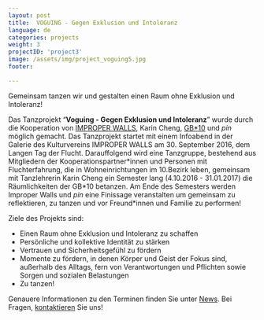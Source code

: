 ```yaml
---
layout: post
title:  VOGUING - Gegen Exklusion und Intoleranz
language: de
categories: projects
weight: 3
projectID: 'project3'
image: /assets/img/project_voguing5.jpg
footer:

---
```


Gemeinsam tanzen wir und gestalten einen Raum ohne Exklusion und Intoleranz!

Das Tanzprojekt “**Voguing - Gegen Exklusion und Intoleranz**” wurde durch die Kooperation von [IMPROPER WALLS](http://www.improperwalls.com), Karin Cheng, [GB*10](http://www.gbstern.at/10) und *pin* möglich gemacht. Das Tanzprojekt startet mit einem Infoabend in der Galerie des Kulturvereins IMPROPER WALLS am 30. September 2016, dem Langen Tag der Flucht. Darauffolgend wird eine Tanzgruppe, bestehend aus Mitgliedern der Kooperationspartner\*innen und Personen mit Fluchterfahrung, die in Wohneinrichtungen im 10.Bezirk leben, gemeinsam mit Tanzlehrerin Karin Cheng ein Semester lang (4.10.2016 - 31.01.2017) die Räumlichkeiten der GB\*10 betanzen.
Am Ende des Semesters werden Improper Walls und *pin* eine Finissage veranstalten um gemeinsam zu reflektieren, zu tanzen und vor Freund\*innen und Familie zu performen!

Ziele des Projekts sind:

+ Einen Raum ohne Exklusion und Intoleranz zu schaffen
+ Persönliche und kollektive Identität zu stärken
+ Vertrauen und Sicherheitsgefühl zu fördern
+ Momente zu fördern, in denen Körper und Geist der Fokus sind, außerhalb des Alltags, fern von Verantwortungen und Pflichten sowie Sorgen und sozialen Belastungen
+ Zu tanzen!

Genauere Informationen zu den Terminen finden Sie unter <a class='scroll-on-page-link' href='#start'>News</a>. Bei Fragen, <a class='scroll-on-page-link' href='#contact'>kontaktieren</a> Sie uns!
